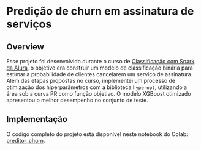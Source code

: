 # Predição de churn em assinatura de serviços
## Overview
Esse projeto foi desenvolvido durante o curso de [Classificação com Spark da Alura](https://cursos.alura.com.br/course/spark-modelos-classificacao), o objetivo era construir um modelo de classificação binária para estimar a probabilidade de clientes cancelarem um serviço de assinatura. Além das etapas propostas no curso, implementei um processo de otimização dos hiperparâmetros com a biblioteca ``hyperopt``, utilizando a área sob a curva PR como função objetivo. O modelo XGBoost otimizado apresentou o melhor desempenho no conjunto de teste.

## Implementação
O código completo do projeto está disponível neste notebook do Colab: [preditor_churn](https://colab.research.google.com/drive/1u5Z4eGJXAWPZfBBAXtz_rBDyfpF3g1c6?usp=sharing).
